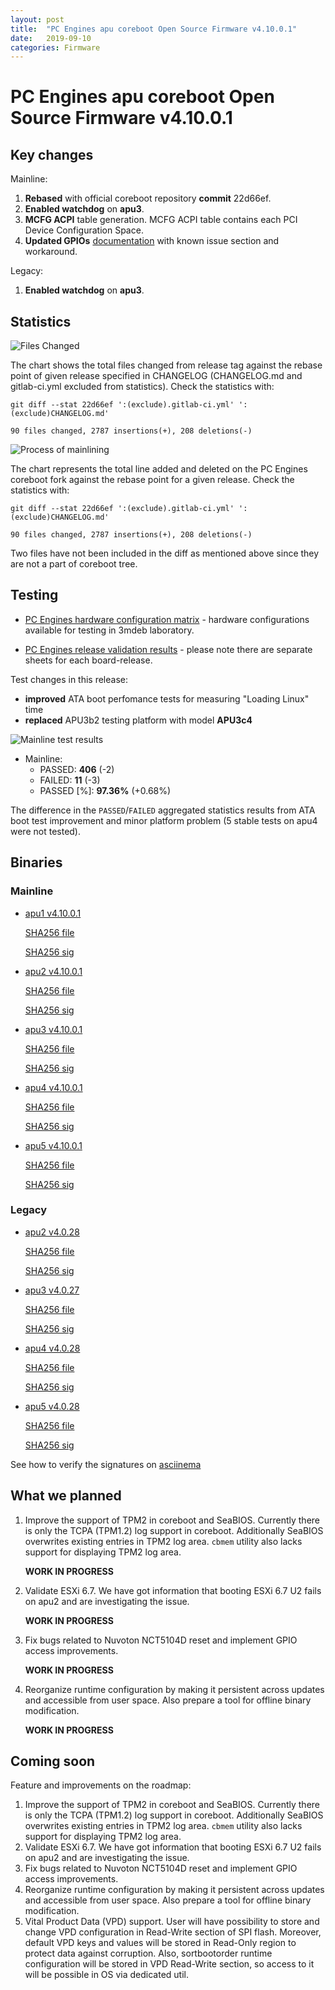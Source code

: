 ```yaml
---
layout: post
title:  "PC Engines apu coreboot Open Source Firmware v4.10.0.1"
date:   2019-09-10
categories: Firmware
---
```

# PC Engines apu coreboot Open Source Firmware v4.10.0.1

## Key changes

Mainline:

1. **Rebased** with official coreboot repository **commit** 22d66ef.
2. **Enabled watchdog** on **apu3**.
3. **MCFG ACPI** table generation. MCFG ACPI table contains each PCI Device
   Configuration Space.
4. **Updated GPIOs** [documentation](https://github.com/pcengines/apu2-documentation/blob/master/docs/gpios.md)
with known issue section and workaround.

Legacy:
1. **Enabled watchdog** on **apu3**.

## Statistics

![Files Changed](link1)

The chart shows the total files changed from release tag against the rebase
point of given release specified in CHANGELOG (CHANGELOG.md and gitlab-ci.yml
excluded from statistics). Check the statistics with:

```
git diff --stat 22d66ef ':(exclude).gitlab-ci.yml' ':(exclude)CHANGELOG.md'
```

`90 files changed, 2787 insertions(+), 208 deletions(-)`

![Process of mainlining](link2)

The chart represents the total line added and deleted on the PC Engines
coreboot fork against the rebase point for a given release. Check the
statistics with:

```
git diff --stat 22d66ef ':(exclude).gitlab-ci.yml' ':(exclude)CHANGELOG.md'
```

`90 files changed, 2787 insertions(+), 208 deletions(-)`

Two files have not been included in the diff as mentioned above since they are
not a part of coreboot tree.

## Testing

* [PC Engines hardware configuration matrix](https://cloud.3mdeb.com/index.php/s/ce829QADwA7sHx9/preview) - hardware configurations available for testing in 3mdeb laboratory.

* [PC Engines release validation results](https://3mdeb.us16.list-manage.com/track/click?u=fce95b885fc13fbf1db611816&id=96d9b426c0&e=16ffa34a09) - please note there are separate sheets for each board-release.

Test changes in this release:
* **improved** ATA boot perfomance tests for measuring "Loading Linux" time
* **replaced** APU3b2 testing platform with model **APU3c4**

![Mainline test results](https://cloud.3mdeb.com/index.php/s/LiG5NJszHQnXTKt/preview)

* Mainline:
  * PASSED: **406** (-2)
  * FAILED: **11** (-3)
  * PASSED [%]: **97.36%** (+0.68%)

The difference in the `PASSED`/`FAILED` aggregated statistics results from ATA
boot test improvement and minor platform problem (5 stable tests on apu4 were
not tested).

## Binaries

### Mainline

* [apu1 v4.10.0.1](https://3mdeb.com/open-source-firmware/pcengines/apu1/apu1_v4.10.0.1.rom)

  [SHA256 file](https://3mdeb.com/open-source-firmware/pcengines/apu1/apu1_v4.10.0.1.SHA256)

  [SHA256 sig](https://3mdeb.com/open-source-firmware/pcengines/apu1/apu1_v4.10.0.1.SHA256.sig)

* [apu2 v4.10.0.1](https://3mdeb.com/open-source-firmware/pcengines/apu2/apu2_v4.10.0.1.rom)

  [SHA256 file](https://3mdeb.com/open-source-firmware/pcengines/apu2/apu2_v4.10.0.1.SHA256)

  [SHA256 sig](https://3mdeb.com/open-source-firmware/pcengines/apu2/apu2_v4.10.0.1.SHA256.sig)

* [apu3 v4.10.0.1](https://3mdeb.com/open-source-firmware/pcengines/apu3/apu3_v4.10.0.1.rom)

  [SHA256 file](https://3mdeb.com/open-source-firmware/pcengines/apu3/apu3_v4.10.0.1.SHA256)

  [SHA256 sig](https://3mdeb.com/open-source-firmware/pcengines/apu3/apu3_v4.10.0.1.SHA256.sig)

* [apu4 v4.10.0.1](https://3mdeb.com/open-source-firmware/pcengines/apu4/apu4_v4.10.0.1.rom)

  [SHA256 file](https://3mdeb.com/open-source-firmware/pcengines/apu4/apu4_v4.10.0.1.SHA256)

  [SHA256 sig](https://3mdeb.com/open-source-firmware/pcengines/apu4/apu4_v4.10.0.1.SHA256.sig)

* [apu5 v4.10.0.1](https://3mdeb.com/open-source-firmware/pcengines/apu5/apu5_v4.10.0.1.rom)

  [SHA256 file](https://3mdeb.com/open-source-firmware/pcengines/apu5/apu5_v4.10.0.1.SHA256)

  [SHA256 sig](https://3mdeb.com/open-source-firmware/pcengines/apu5/apu5_v4.10.0.1.SHA256.sig)

### Legacy

* [apu2 v4.0.28](https://3mdeb.com/open-source-firmware/pcengines/apu2/apu2_v4.0.28.rom)

  [SHA256 file](https://3mdeb.com/open-source-firmware/pcengines/apu2/apu2_v4.0.28.SHA256)

  [SHA256 sig](https://3mdeb.com/open-source-firmware/pcengines/apu2/apu2_v4.0.28.SHA256.sig)

* [apu3 v4.0.27](https://3mdeb.com/open-source-firmware/pcengines/apu3/apu3_v4.0.28.rom)

  [SHA256 file](https://3mdeb.com/open-source-firmware/pcengines/apu3/apu3_v4.0.28.SHA256)

  [SHA256 sig](https://3mdeb.com/open-source-firmware/pcengines/apu3/apu3_v4.0.28.SHA256.sig)

* [apu4 v4.0.28](https://3mdeb.com/open-source-firmware/pcengines/apu4/apu4_v4.0.28.rom)

  [SHA256 file](https://3mdeb.com/open-source-firmware/pcengines/apu4/apu4_v4.0.28.SHA256)

  [SHA256 sig](https://3mdeb.com/open-source-firmware/pcengines/apu4/apu4_v4.0.28.SHA256.sig)

* [apu5 v4.0.28](https://3mdeb.com/open-source-firmware/pcengines/apu5/apu5_v4.0.28.rom)

  [SHA256 file](https://3mdeb.com/open-source-firmware/pcengines/apu5/apu5_v4.0.28.SHA256)

  [SHA256 sig](https://3mdeb.com/open-source-firmware/pcengines/apu5/apu5_v4.0.28.SHA256.sig)

See how to verify the signatures on [asciinema](https://asciinema.org/a/227035)

[1]: https://en.wikipedia.org/wiki/ROCA_vulnerability
[2]: https://github.com/pcengines/apu2-documentation/blob/master/docs/research/ROCA.md
[3]: https://github.com/pcengines/apu2-documentation/blob/master/docs/os-status.md

## What we planned

1. Improve the support of TPM2 in coreboot and SeaBIOS. Currently there is only
   the TCPA (TPM1.2) log support in coreboot. Additionally SeaBIOS overwrites
   existing entries in TPM2 log area. `cbmem` utility also lacks support for
   displaying TPM2 log area.

   **WORK IN PROGRESS**

2. Validate ESXi 6.7. We have got information that booting ESXi 6.7 U2 fails on
   apu2 and are investigating the issue.

   **WORK IN PROGRESS**

3. Fix bugs related to Nuvoton NCT5104D reset and implement GPIO access
   improvements.

   **WORK IN PROGRESS**

4. Reorganize runtime configuration by making it persistent across updates and
   accessible from user space. Also prepare a tool for offline binary
   modification.

   **WORK IN PROGRESS**

## Coming soon

Feature and improvements on the roadmap:

1. Improve the support of TPM2 in coreboot and SeaBIOS. Currently there is only
   the TCPA (TPM1.2) log support in coreboot. Additionally SeaBIOS overwrites
   existing entries in TPM2 log area. `cbmem` utility also lacks support for
   displaying TPM2 log area.
2. Validate ESXi 6.7. We have got information that booting ESXi 6.7 U2 fails on
   apu2 and are investigating the issue.
3. Fix bugs related to Nuvoton NCT5104D reset and implement GPIO access
   improvements.
4. Reorganize runtime configuration by making it persistent across updates and
   accessible from user space. Also prepare a tool for offline binary
   modification.
5. Vital Product Data (VPD) support. User will have possibility to store
   and change VPD configuration in Read-Write section of SPI flash. Moreover,
   default VPD keys and values will be stored in Read-Only region to protect
   data against corruption. Also, sortbootorder runtime configuration will be
   stored in VPD Read-Write section, so access to it will be possible in OS
   via dedicated util.
